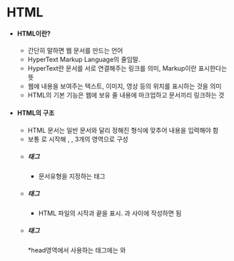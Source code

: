 # HTML
* #### HTML이란?
  * 간단히 말하면 웹 문서를 만드는 언어
  * HyperText Markup Language의 줄임말. 
  * HyperText란 문서를 서로 연결해주는 링크를 의미, Markup이란 표시한다는 뜻
  * 웹에 내용을 보여주는 텍스트, 이미지, 영상 등의 위치를 표시하는 것을 의미
  * HTML의 기본 기능은 웹에 보유 줄 내용에 마크업하고 문서끼리 링크하는 것
* #### HTML의 구조
  * HTML 문서는 일반 문서와 달리 정해진 형식에 맞추어 내용을 입력해야 함
  * 보통 <!DOCTYPE html>로 시작해 <html>, <head>, <body> 3개의 영역으로 구성
  * ##### <!DOCTYPE html>태그
    * 문서유형을 지정하는 태그
  * ##### <html>태그
    * HTML 파일의 시작과 끝을 표시. <html>과 </html>사이에 작성하면 됨
  * ##### <head>태그
    *head영역에서 사용하는 태그에는 <meta>와 <title>이 있음
      * <meta>
        * 웹 브라우저에는 보이지 않지만 웹 문서와 관련된 정보를 지정할 때 사용
        * 가장 중요한 역할은 화면에 글자를 표시할 때 어떤 인코딩을 사용할지 지정하는 것
        * ex) 한글로 된 내용을 표시할 때 <meta charset="UTF-8"> 
      * <title>
        * 문서의 제목을 나타내는 태그
  * ##### <body>태그
    * <body>와 </body> 사이에 실제 웹에 표시할 내용을 입력함
* #### 시맨틱 태그
  * HTML의 태그는 딱 봐도 의미를 알 수 있어 시맨틱(semantic-의미가 통하는) 태그라고 함
  * <p>나 <a>태그 등 이름만으로도 어떤 역할을 하는지 알 수 있음
  * ##### 시맨틱 태그를 사용하는 이유
    1. 시맨틱 태그를 사용하면 웹 브라우저가 HTML의 소스코드만으로도 어디가 제목이고 본문인지 쉽게 알 수 있기 때문
    2. 문서 구조가 명확히 나눠지므로 PC나 모바일의 웹 브라우저와 다른 여러 스마트기기의 다양한 화면에서 웹 문서를 표현하기가 쉬움
    3. 인터넷에서 웹 사이트를 검색할 때 필요한 내용을 정확히 찾을 수 있음.
  * ##### 주요 시맨틱 태그
    * <header>태그
      * 말 그대로 헤더 영역을 의미
      * 사이트 전체의 헤더도 있지만 특정 영역의 헤더도 있음. 사이트에서 헤더는 주로 맨 위쪽이나 왼쪽에 있으며, 검색 창이나 사이트 메뉴를 삽입
      * <head> 태그와 헷갈리지 않도록 주의
    * <nav>태그
      * 같은 웹 문서 안에서 다른 위치로 연결하거나 다른 웹 문서로 연결하는 링크를 만듬
      * 웹 문서의 위치에 영향을 받지 않으므로 헤더나 푸터, 사이드 바 안에 포함할 수도 있고 독립해서 사용할 수도 있음
    * <main>태그
      * 웹 문서에서 핵심이 되는 내용을 넣음
      * 메뉴, 사이드 바, 로고처럼 페이지마다 똑같이 들어간 정보는 넣을 수 없고, 웹 문서마다 다르게 보여주는 내용으로 구성
      * 웹 문서에서 한번만 사용할 수 있음
    * <article>태그
      * 웹에서 실제로 보여 주고 싶은 내용을 넣음
      * 블로그의 포스트나 뉴스 사이트의 기사처럼 독립된 웹 콘텐츠 항목을 말함
      * 문서 안에는 <article> 태그를 여러개 사용할 수 있고, 이 안에는 <section>태그를 넣을 수도 있음
    * <section>태그
      * 웹 문서에서 콘텐츠 영역을 나타냄
      * <article>태그는 블로그의 포스트처럼 독립된 콘텐츠로 사용하지만 <section>태그는 몇 개의 콘텐츠를 묶는 용도로 사용
    * <aside>태그
      * 본문의 내용 외에 왼쪽이라 오른쪽, 혹은 아래쪽에 사이드바를 만듬
      * 필수요소는 아니므로 필요한 경우에만 사용
    * <footer>태그
      * 웹 문서에서 맨 아래쪽에 있는 푸터 영역을 만듬
      * 푸터에는 사이트 제작정보나 저작권 정보, 연락처 등을 넣음
      * <header>, <section>, <article> 등 다른 시맨틱 태그를 모두 사용할 수 있음
    * <div>태그
      * div는 division의 줄임말
      * <div id="header">나 <div class="detail">처럼 id나 class 속서을 사용해서 문서 구조를 만들거나 스타일을 적용할 때 사용
      * 즉, 영역을 구분하거나 스타일로 문서를 꾸미는 것
